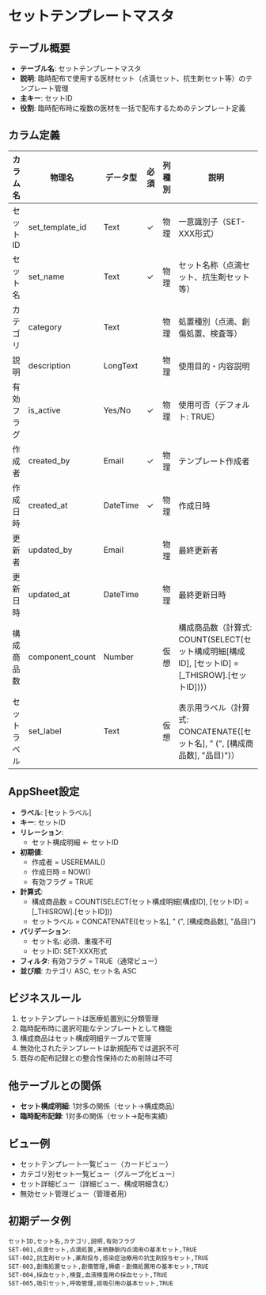 # セットテンプレートマスタ

## テーブル概要
- **テーブル名**: セットテンプレートマスタ
- **説明**: 臨時配布で使用する医材セット（点滴セット、抗生剤セット等）のテンプレート管理
- **主キー**: セットID
- **役割**: 臨時配布時に複数の医材を一括で配布するためのテンプレート定義

## カラム定義

| カラム名 | 物理名 | データ型 | 必須 | 列種別 | 説明 |
|---------|--------|----------|------|--------|------|
| セットID | set_template_id | Text | ✓ | 物理 | 一意識別子（SET-XXX形式） |
| セット名 | set_name | Text | ✓ | 物理 | セット名称（点滴セット、抗生剤セット等） |
| カテゴリ | category | Text | | 物理 | 処置種別（点滴、創傷処置、検査等） |
| 説明 | description | LongText | | 物理 | 使用目的・内容説明 |
| 有効フラグ | is_active | Yes/No | ✓ | 物理 | 使用可否（デフォルト: TRUE） |
| 作成者 | created_by | Email | ✓ | 物理 | テンプレート作成者 |
| 作成日時 | created_at | DateTime | ✓ | 物理 | 作成日時 |
| 更新者 | updated_by | Email | | 物理 | 最終更新者 |
| 更新日時 | updated_at | DateTime | | 物理 | 最終更新日時 |
| 構成商品数 | component_count | Number | | 仮想 | 構成商品数（計算式: COUNT(SELECT(セット構成明細[構成ID], [セットID] = [_THISROW].[セットID]))） |
| セットラベル | set_label | Text | | 仮想 | 表示用ラベル（計算式: CONCATENATE([セット名], " (", [構成商品数], "品目)")） |

## AppSheet設定
- **ラベル**: [セットラベル]
- **キー**: セットID
- **リレーション**:
  - セット構成明細 ← セットID
- **初期値**:
  - 作成者 = USEREMAIL()
  - 作成日時 = NOW()
  - 有効フラグ = TRUE
- **計算式**:
  - 構成商品数 = COUNT(SELECT(セット構成明細[構成ID], [セットID] = [_THISROW].[セットID]))
  - セットラベル = CONCATENATE([セット名], " (", [構成商品数], "品目)")
- **バリデーション**:
  - セット名: 必須、重複不可
  - セットID: SET-XXX形式
- **フィルタ**: 有効フラグ = TRUE（通常ビュー）
- **並び順**: カテゴリ ASC, セット名 ASC

## ビジネスルール
1. セットテンプレートは医療処置別に分類管理
2. 臨時配布時に選択可能なテンプレートとして機能
3. 構成商品はセット構成明細テーブルで管理
4. 無効化されたテンプレートは新規配布では選択不可
5. 既存の配布記録との整合性保持のため削除は不可

## 他テーブルとの関係
- **セット構成明細**: 1対多の関係（セット→構成商品）
- **臨時配布記録**: 1対多の関係（セット→配布実績）

## ビュー例
- セットテンプレート一覧ビュー（カードビュー）
- カテゴリ別セット一覧ビュー（グループ化ビュー）
- セット詳細ビュー（詳細ビュー、構成明細含む）
- 無効セット管理ビュー（管理者用）

## 初期データ例
```csv
セットID,セット名,カテゴリ,説明,有効フラグ
SET-001,点滴セット,点滴処置,末梢静脈内点滴用の基本セット,TRUE
SET-002,抗生剤セット,薬剤投与,感染症治療用の抗生剤投与セット,TRUE
SET-003,創傷処置セット,創傷管理,褥瘡・創傷処置用の基本セット,TRUE
SET-004,採血セット,検査,血液検査用の採血セット,TRUE
SET-005,吸引セット,呼吸管理,痰吸引用の基本セット,TRUE
```